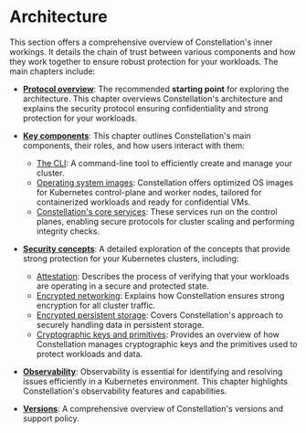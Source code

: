 # Architecture

This section offers a comprehensive overview of Constellation's inner workings. It details the chain of trust between various components and how they work together to ensure robust protection for your workloads. The main chapters include:

- [**Protocol overview**](./overview.md): The recommended **starting point** for exploring the architecture. This chapter overviews Constellation's architecture and explains the security protocol ensuring confidentiality and strong protection for your workloads.

- [**Key components**](./components/cli.md): This chapter outlines Constellation's main components, their roles, and how users interact with them:

  - [The CLI](./components/cli.md): A command-line tool to efficiently create and manage your cluster.
  - [Operating system images](./components/node-images.md): Constellation offers optimized OS images for Kubernetes control-plane and worker nodes, tailored for containerized workloads and ready for confidential VMs.
  - [Constellation's core services](./components/microservices.md): These services run on the control planes, enabling secure protocols for cluster scaling and performing integrity checks.

- [**Security concepts**](./security/attestation.md): A detailed exploration of the concepts that provide strong protection for your Kubernetes clusters, including:

  - [Attestation](./security/attestation.md): Describes the process of verifying that your workloads are operating in a secure and protected state.
  - [Encrypted networking](./security/encrypted-networking.md): Explains how Constellation ensures strong encryption for all cluster traffic.
  - [Encrypted persistent storage](./security/encrypted-storage.md): Covers Constellation's approach to securely handling data in persistent storage.
  - [Cryptographic keys and primitives](./security/keys.md): Provides an overview of how Constellation manages cryptographic keys and the primitives used to protect workloads and data.

- [**Observability**](./observability.md): Observability is essential for identifying and resolving issues efficiently in a Kubernetes environment. This chapter highlights Constellation's observability features and capabilities.

- [**Versions**](./versions.md): A comprehensive overview of Constellation's versions and support policy.

